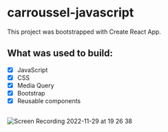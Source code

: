 # carroussel-javascript
This project was bootstrapped with Create React App.

## What was used to build:

- [x] JavaScript
- [x] CSS
- [x] Media Query
- [x] Bootstrap
- [x] Reusable components

##
![Screen Recording 2022-11-29 at 19 26 38](https://user-images.githubusercontent.com/88293904/204662221-27c4c963-3085-4a60-b6b2-88e1ec3a799e.gif)
##
